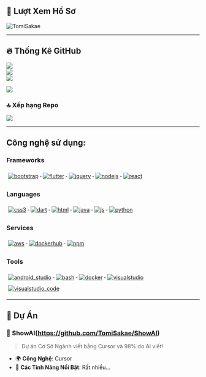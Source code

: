 ## 👀 Lượt Xem Hồ Sơ

![TomiSakae](https://count.getloli.com/@TomiSakae?theme=rule34)

---

## 🔥 Thống Kê GitHub

![](https://github-readme-stats.vercel.app/api?username=NguyenHuynhPhuVinh-TomiSakae&theme=highcontrast&hide_border=false&include_all_commits=true&count_private=true)<br/>
![](https://github-readme-streak-stats.herokuapp.com/?user=NguyenHuynhPhuVinh-TomiSakae&theme=highcontrast&hide_border=false)<br/>
![](https://github-readme-stats.vercel.app/api/top-langs/?username=NguyenHuynhPhuVinh-TomiSakae&theme=highcontrast&hide_border=false&include_all_commits=true&count_private=true&layout=compact)

![](https://github-profile-trophy.vercel.app/?username=NguyenHuynhPhuVinh-TomiSakae&theme=radical&no-frame=false&no-bg=true&margin-w=4)

### 🔝 Xếp hạng Repo
![](https://github-contributor-stats.vercel.app/api?username=NguyenHuynhPhuVinh-TomiSakae&limit=5&theme=dark&combine_all_yearly_contributions=true)

---

## Công nghệ sử dụng:

### Frameworks 
<p align="left">
<a href="#">
    <img src="svg/dev/frameworks/bootstrap.svg" alt="bootstrap" style="vertical-align:top; margin:6px 4px">
  </a> 

  <a href="#">
    <img src="svg/dev/frameworks/flutter.svg" alt="flutter" style="vertical-align:top; margin:6px 4px">
  </a> 

  <a href="#">
    <img src="svg/dev/frameworks/jquery.svg" alt="jquery" style="vertical-align:top; margin:6px 4px">
  </a>

   <a href="#">
    <img src="svg/dev/frameworks/nodejs.svg" alt="nodejs" style="vertical-align:top; margin:6px 4px">
  </a> 

   <a href="#">
    <img src="svg/dev/frameworks/react.svg" alt="react" style="vertical-align:top; margin:6px 4px">
  </a>  
  
  </p>

  ### Languages 
<p align="left">
 <a href="#">
    <img src="svg/dev/languages/css3.svg" alt="css3" style="vertical-align:top; margin:6px 4px">
  </a>  

  <a href="#">
    <img src="svg/dev/languages/dart.svg" alt="dart" style="vertical-align:top; margin:6px 4px">
  </a>  

   <a href="#">
    <img src="svg/dev/languages/html.svg" alt="html" style="vertical-align:top; margin:6px 4px">
  </a>  

  <a href="#">
    <img src="svg/dev/languages/java.svg" alt="java" style="vertical-align:top; margin:6px 4px">
  </a>  

   <a href="#">
    <img src="svg/dev/languages/js.svg" alt="js" style="vertical-align:top; margin:6px 4px">
  </a>  

 <a href="#">
    <img src="svg/dev/languages/python.svg" alt="python" style="vertical-align:top; margin:6px 4px">
  </a>

  </p>

### Services 
<p align="left">
  <a href="#">
    <img src="svg/dev/services/aws.svg" alt="aws" style="vertical-align:top; margin:6px 4px">
  </a> 
  
   <a href="#">
    <img src="svg/dev/services/dockerhub.svg" alt="dockerhub" style="vertical-align:top; margin:6px 4px">
  </a> 

 <a href="#">
    <img src="svg/dev/services/npm.svg" alt="npm" style="vertical-align:top; margin:6px 4px">
  </a> 
  </p>

  ### Tools  
<p align="left">
  <a href="#">
    <img src="svg/dev/tools/android_studio.svg" alt="android_studio" style="vertical-align:top; margin:6px 4px">
  </a>

   <a href="#">
    <img src="svg/dev/tools/bash.svg" alt="bash" style="vertical-align:top; margin:6px 4px">
  </a> 

   <a href="#">
    <img src="svg/dev/tools/docker.svg" alt="docker" style="vertical-align:top; margin:6px 4px">
  </a> 

   <a href="#">
    <img src="svg/dev/tools/visualstudio.svg" alt="visualstudio" style="vertical-align:top; margin:6px 4px">
  </a> 

  <a href="#">
    <img src="svg/dev/tools/visualstudio_code.svg" alt="visualstudio_code" style="vertical-align:top; margin:6px 4px">
  </a> 

</p>
  
---

## 📂 Dự Án

### 🚀 ShowAI(https://github.com/TomiSakae/ShowAI)
> Dự án Cơ Sở Ngành viết bằng Cursor và 98% do AI viết!

- 🌍 **Công Nghệ**: Cursor
- 🌟 **Các Tính Năng Nổi Bật**: Rất nhiều...
